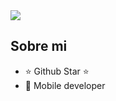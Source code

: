 
<img src="https://i.imgur.com/ZctL080.png">

## Sobre mi
- ⭐ Github Star ⭐ 
- 📲 Mobile developer
<br>
